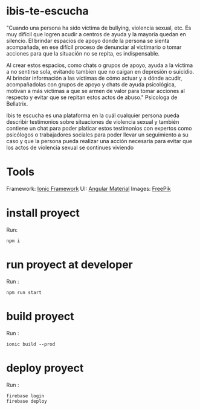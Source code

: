# ibis-te-escucha

"Cuando una persona ha sido víctima de bullying, violencia sexual, etc. Es muy difícil que logren acudir a centros de ayuda y la mayoría quedan en silencio. El brindar espacios de apoyo donde la persona se sienta acompañada, en ese difícil proceso de denunciar al victimario o tomar acciones para que la situación no se repita, es indispensable. 

Al crear estos espacios, como chats o grupos de apoyo, ayuda a la víctima a no sentirse sola, evitando tambien que no caigan en depresión o suicidio. Al brindar información a las víctimas de cómo actuar y a dónde acudir, acompañadolas con grupos de apoyo y chats de ayuda psicológica, motivan a más víctimas a que se armen de valor para tomar acciones al respecto y evitar que se repitan estos actos de abuso." Psicologa de Bellatrix.

Ibis te escucha es una plataforma en la cuál cualquier persona pueda describir testimonios sobre situaciones de violencia sexual y también contiene un chat para poder platicar estos testimonios con expertos como psicólogos o trabajadores sociales para poder llevar un seguimiento a su caso y que la persona pueda realizar una acción necesaria para evitar que los actos de violencia sexual se continues viviendo

# Tools 
Framework: [Ionic Framework](https://ionicframework.com/)
UI: [Angular Material](https://material.angular.io/)
Images: [FreePik](https://www.freepik.com)

# install proyect

Run: 

```npm i```

# run proyect at developer

Run :

```npm run start```

# build proyect

Run :

```ionic build --prod```

# deploy proyect

Run :

```
firebase login
firebase deploy
```
